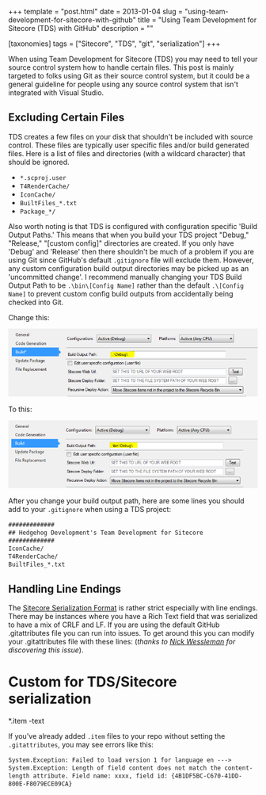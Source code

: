 +++
template = "post.html"
date = 2013-01-04
slug = "using-team-development-for-sitecore-with-github"
title = "Using Team Development for Sitecore (TDS) with GitHub"
description = ""

[taxonomies]
tags = ["Sitecore", "TDS", "git", "serialization"]
+++

When using Team Development for Sitecore (TDS) you may need to tell your source control system how to handle certain files. This post is mainly targeted to folks using Git as their source control system, but it could be a general guideline for people using any source control system that isn't integrated with Visual Studio.

<!-- more -->

## Excluding Certain Files

TDS creates a few files on your disk that shouldn't be included with source control. These files are typically user specific files and/or build generated files. Here is a list of files and directories (with a wildcard character) that should be ignored.

- `*.scproj.user`
- `T4RenderCache/`
- `IconCache/ `
- `BuiltFiles_*.txt`
- `Package_*/`

Also worth noting is that TDS is configured with configuration specific 'Build Output Paths.' This means that when you build your TDS project "Debug," "Release," "[custom config]" directories are created. If you only have 'Debug' and 'Release' then there shouldn't be much of a problem if you are using Git since GitHub's default `.gitignore` file will exclude them. However, any custom configuration build output directories may be picked up as an 'uncommitted change'. I recommend manually changing your TDS Build Output Path to be `.\bin\[Config Name]` rather than the default `.\[Config Name]` to prevent custom config build outputs from accidentally being checked into Git.

Change this:

![](build_output_path_1.png)

To this:

![](build_output_path_2.png)

After you change your build output path, here are some lines you should add to your `.gitignore` when using a TDS project:

```
#############
## Hedgehog Development's Team Development for Sitecore
#############
IconCache/
T4RenderCache/
BuiltFiles_*.txt
```

## Handling Line Endings

The [Sitecore Serialization Format](/post/sitecore-serialization-format) is rather strict especially with line endings. There may be instances where you have a Rich Text field that was serialized to have a mix of CRLF and LF. If you are using the default GitHub .gitattributes file you can run into issues. To get around this you can modify your .gitattributes file with these lines: (*thanks to [Nick Wessleman](http://www.techphoria414.com/Blog) for discovering this issue*). 

 # Custom for TDS/Sitecore serialization 
*.item -text   

If you've already added `.item` files to your repo without setting the `.gitattributes`, you may see errors like this:

```
System.Exception: Failed to load version 1 for language en ---> 
System.Exception: Length of field content does not match the content-length attribute. Field name: xxxx, field id: {4B1DF5BC-C670-41DD-800E-F8079ECE09CA}
```